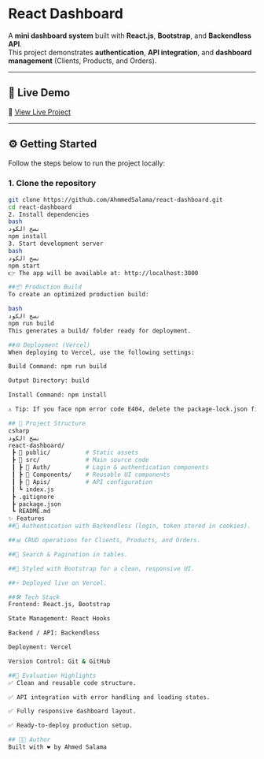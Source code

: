 # React Dashboard

A **mini dashboard system** built with **React.js**, **Bootstrap**, and **Backendless API**.  
This project demonstrates **authentication**, **API integration**, and **dashboard management** (Clients, Products, and Orders).

---

## 🚀 Live Demo
🔗 [View Live Project](https://react-dashboard-p9at.vercel.app/)

---

## ⚙️ Getting Started

Follow the steps below to run the project locally:

### 1. Clone the repository
```bash
git clone https://github.com/AhmmedSalama/react-dashboard.git
cd react-dashboard
2. Install dependencies
bash
نسخ الكود
npm install
3. Start development server
bash
نسخ الكود
npm start
👉 The app will be available at: http://localhost:3000

##📦 Production Build
To create an optimized production build:

bash
نسخ الكود
npm run build
This generates a build/ folder ready for deployment.

##🌐 Deployment (Vercel)
When deploying to Vercel, use the following settings:

Build Command: npm run build

Output Directory: build

Install Command: npm install

⚠️ Tip: If you face npm error code E404, delete the package-lock.json file and redeploy.

## 📂 Project Structure
csharp
نسخ الكود
react-dashboard/
 ┣ 📂 public/          # Static assets
 ┣ 📂 src/             # Main source code
 ┃ ┣ 📂 Auth/          # Login & authentication components
 ┃ ┣ 📂 Components/    # Reusable UI components
 ┃ ┣ 📂 Apis/          # API configuration
 ┃ ┗ index.js
 ┣ .gitignore
 ┣ package.json
 ┗ README.md
✨ Features
##🔐 Authentication with Backendless (login, token stored in cookies).

##📊 CRUD operations for Clients, Products, and Orders.

##🔎 Search & Pagination in tables.

##🎨 Styled with Bootstrap for a clean, responsive UI.

##⚡ Deployed live on Vercel.

##🛠️ Tech Stack
Frontend: React.js, Bootstrap

State Management: React Hooks

Backend / API: Backendless

Deployment: Vercel

Version Control: Git & GitHub

##📌 Evaluation Highlights
✅ Clean and reusable code structure.

✅ API integration with error handling and loading states.

✅ Fully responsive dashboard layout.

✅ Ready-to-deploy production setup.

## 👨‍💻 Author
Built with ❤️ by Ahmed Salama
